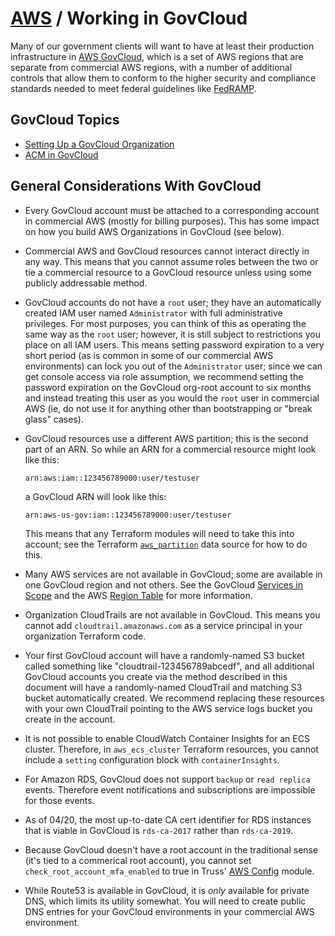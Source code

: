 # [AWS](../README.md) / Working in GovCloud

Many of our government clients will want to have at least their production
infrastructure in [AWS GovCloud](https://aws.amazon.com/govcloud-us/), which
is a set of AWS regions that are separate from commercial AWS regions, with
a number of additional controls that allow them to conform to the higher
security and compliance standards needed to meet federal guidelines like
[FedRAMP](https://www.fedramp.gov/).

## GovCloud Topics

- [Setting Up a GovCloud Organization](gov-orgs.md)
- [ACM in GovCloud](gov-acm.md)

## General Considerations With GovCloud

- Every GovCloud account must be attached to a corresponding account in
  commercial AWS (mostly for billing purposes). This has some impact on
  how you build AWS Organizations in GovCloud (see below).

- Commercial AWS and GovCloud resources cannot interact directly in any
  way. This means that you cannot assume roles between the two or tie
  a commercial resource to a GovCloud resource unless using some publicly
  addressable method.

- GovCloud accounts do not have a `root` user; they have an automatically
  created IAM user named `Administrator` with full administrative
  privileges. For most purposes, you can think of this as operating the
  same way as the `root` user; however, it is still subject to restrictions
  you place on all IAM users. This means setting password expiration to
  a very short period (as is common in some of our commercial AWS
  environments) can lock you out of the `Administrator` user; since we
  can get console access via role assumption, we recommend setting the
  password expiration on the GovCloud org-root account to six months and
  instead treating this user as you would the `root` user in commercial
  AWS (ie, do not use it for anything other than bootstrapping or
  "break glass" cases).

- GovCloud resources use a different AWS partition; this is the second
  part of an ARN. So while an ARN for a commercial resource might look
  like this:

  ```text
  arn:aws:iam::123456789000:user/testuser
  ```

  a GovCloud ARN will look like this:

  ```text
  arn:aws-us-gov:iam::123456789000:user/testuser
  ```

  This means that any Terraform modules will need to take this into
  account; see the Terraform
  [`aws_partition`](https://www.terraform.io/docs/providers/aws/d/partition.html)
  data source for how to do this.

- Many AWS services are not available in GovCloud; some are available
  in one GovCloud region and not others. See the GovCloud
  [Services in Scope](https://aws.amazon.com/compliance/services-in-scope/)
  and the AWS [Region
  Table](https://aws.amazon.com/about-aws/global-infrastructure/regional-product-services/)
  for more information.

- Organization CloudTrails are not available in GovCloud. This means you
  cannot add `cloudtrail.amazonaws.com` as a service principal in your
  organization Terraform code.

- Your first GovCloud account will have a randomly-named S3 bucket called
  something like "cloudtrail-123456789abcedf", and all additional GovCloud
  accounts you create via the method described in this document will have
  a randomly-named CloudTrail and matching S3 bucket automatically created.
  We recommend replacing these resources with your own CloudTrail pointing
  to the AWS service logs bucket you create in the account.

- It is not possible to enable CloudWatch Container Insights for an ECS
  cluster. Therefore, in `aws_ecs_cluster` Terraform resources, you cannot
  include a `setting` configuration block with `containerInsights`.

- For Amazon RDS, GovCloud does not support `backup` or `read replica`
  events. Therefore event notifications and subscriptions are impossible
  for those events.

- As of 04/20, the most up-to-date CA cert identifier for RDS instances
  that is viable in GovCloud is `rds-ca-2017` rather than `rds-ca-2019`.

- Because GovCloud doesn't have a root account in the traditional sense
  (it's tied to a commerical root account), you cannot set
  `check_root_account_mfa_enabled` to true in Truss' [AWS
  Config](https://registry.terraform.io/modules/trussworks/config/aws)
  module.

- While Route53 is available in GovCloud, it is *only* available for
  private DNS, which limits its utility somewhat. You will need to create
  public DNS entries for your GovCloud environments in your commercial
  AWS environment.

